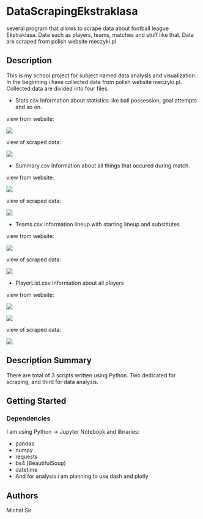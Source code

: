 # DataScrapingEkstraklasa

several program that allows to scrape data about football league Ekstraklasa. Data such as players, teams, matches and stuff like that. Data are scraped from polish website meczyki.pl

## Description

This is my school project for subject named data analysis and visualization. In the beginning i have collected data from polish website meczyki.pl. Collected data are divided into four files: 
* Stats.csv       Information about statistics like ball possession, goal attempts and so on. 

view from website:

![](imagesRedme/statsWebsite.png)

view of scraped data:

![](imagesRedme/statsScraped.png)

* Summary.csv     Information about all things that occured during match. 

view from website:

![](imagesRedme/summaryWebsite.png)

view of scraped data:

![](imagesRedme/summaryScraped.png)

* Teams.csv       Information lineup with starting lineup and substitutes

view from website:

![](imagesRedme/teamsWebsite.png)

view of scraped data:

![](imagesRedme/teamsScraped.png)

* PlayerList.csv  Information about all players

view from website:

![](imagesRedme/playersWebsite.png)

![](imagesRedme/playerExample.png)

view of scraped data:

![](imagesRedme/playersScraped.png)


## Description Summary
There are total of 3 scripts written using Python. Two dedicated for scraping, and third for data analysis. 

## Getting Started

### Dependencies
I am using Python -> Jupyter Notebook and libraries:

* pandas
* numpy
* requests
* bs4 (BeautifulSoup)
* datetime
* And for analysis i am planning to use dash and plotly

## Authors
Michał Sir
